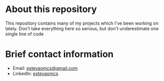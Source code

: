 # About this repository
This repository contains many of my projects which I've been working on lately. Don't take everything here so serious, but don't underestimate one single line of code
# Brief contact information
- Email: estevaomcs@gmail.com
- LinkedIn: [estevaomcs](https://www.linkedin.com/in/estev%C3%A3o-cardoso-938261136/)


    
